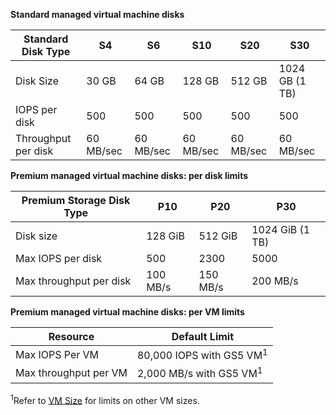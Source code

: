 **Standard managed virtual machine disks**

| Standard Disk Type | S4 | S6 | S10 | S20 | S30 |
| --- | --- |--- | --- | --- | --- |
| Disk Size | 30 GB | 64 GB | 128 GB | 512 GB | 1024 GB (1 TB)|
| IOPS per disk | 500 |500 |500 |500 |500 |
| Throughput per disk | 60 MB/sec | 60 MB/sec | 60 MB/sec | 60 MB/sec | 60 MB/sec | 

**Premium managed virtual machine disks: per disk limits**

| Premium Storage Disk Type | P10 | P20 | P30 |
| --- | --- | --- | --- |
| Disk size |128 GiB |512 GiB |1024 GiB (1 TB) |
| Max IOPS per disk |500 |2300 |5000 |
| Max throughput per disk |100 MB/s |150 MB/s |200 MB/s |

**Premium managed virtual machine disks: per VM limits**

| Resource | Default Limit |
| --- | --- |
| Max IOPS Per VM |80,000 IOPS with GS5 VM<sup>1</sup> |
| Max throughput per VM |2,000 MB/s with GS5 VM<sup>1</sup> |

<sup>1</sup>Refer to [VM Size](/documentation/articles/virtual-machines-linux-sizes.md?toc=%2fazure%2fvirtual-machines%2flinux%2ftoc.json) for limits on other VM sizes. 